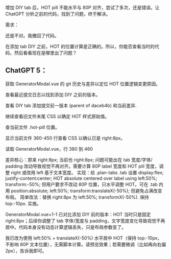 增加 DIY tab 后，HOT pill 不能水平与 80P 对齐，尝试了多次，还是错误。让 ChatGPT 分析之前的代码，找到了问题，终于解决。

需求：

还是不对。我撤回了代码。

在添加 tab DIY 之前，HOT 的位置计算是正确的。所以，你能否查看当时的代码，然后看看现在是哪里出了问题？



## ChatGPT 5：

获取 GeneratorModal.vue 的 git 历史与差异以定位 HOT 位置逻辑变更原因。

查看最近提交日志以找到添加 DIY 之前的版本。

查看 DIY tab 添加提交前一版本 (parent of daceb4b) 和当前差异.

继续查看旧文件末尾 CSS 以确定 HOT 样式原始值。

查当前文件 .hot-pill 位置。

显示当前文件 360-450 行查看 CSS 以确认已是 right:8px。

读取 GeneratorModal.vue，行 380 到 460

差异核心：原来 right:8px; 当前也 right:8px; 问题可能出在 tab 宽度/字体/ padding 改动导致视觉不再对齐。需要计算 80P label 宽度和 HOT pill 宽度，调整 right 或改用 left 基于文本宽度。 实现：给 .plan-tabs .tab 设置 display:flex; justify-content:center; HOT absolute centered over label using left:50%; transform:-50%; 但用户要求不改动 80P 位置，只水平调整 HOT。可在 .tab 内用 position:absolute; left:50%; transform:translateX(-50%); 但避免占满改变布局。 简单改法：替换 right:8px 为 left:50%; transformX(-50%). 保持 top:-10px. 实施。

GeneratorModal.vue+1-1
已对比添加 DIY 前的版本：HOT 当时只是固定 right:8px；后续你调整了 tab 字体/宽度与 padding，文字宽度变化导致视觉不再居中。代码本身没有动态计算逻辑丢失，只是布局参数变了。

我已改为使用 left:50% + translateX(-50%) 水平居中 HOT（保持 top:-10px，不影响 80P 文本位置），无需脚本计算。请预览效果；若需要微调（比如再向右偏 2px），告诉我即可。